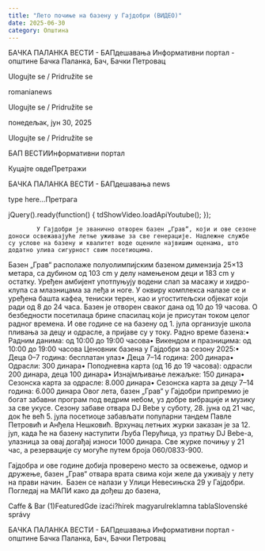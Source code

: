 ```yaml
---
title: "Лето почиње на базену у Гајдобри (ВИДЕО)"
date: 2025-06-30
category: Општина
---
```


БАЧКА ПАЛАНКА ВЕСТИ - БАПдешавања Информативни портал - општине Бачка Паланка, Бач, Бачки Петровац

Ulogujte se / Pridružite se

romanianews

Ulogujte se / Pridružite se

понедељак, јун 30, 2025

Ulogujte se / Pridružite se

БАП ВЕСТИИнформативни портал

Куцајте овдеПретражи

БАЧКА ПАЛАНКА ВЕСТИ - БАПдешавања news

type here...Претрага

jQuery().ready(function() {
                            tdShowVideo.loadApiYoutube(); 
                        });
                        
                    
            У Гајдобри је званично отворен базен „Грав“, који и ове сезоне доноси освежавајуће летње уживање за све генерације. Надлежне службе су услове на базену и квалитет воде оцениле највишим оценама, што додатно улива сигурност свим посетиоцима.

Базен „Грав“ располаже полуолимпијским базеном димензија 25×13 метара, са дубином од 103 cm у делу намењеном деци и 183 cm у остатку. Уређен амбијент употпуњују водени слап за масажу и хидро-клупа са млазницама за леђа и ноге. У оквиру комплекса налазе се и уређена башта кафеа, тениски терен, као и угоститељски објекат који ради од 8 до 24 часа.
Базен је отворен сваког дана од 10 до 19 часова. О безбедности посетилаца брине спасилац који је присутан током целог радног времена. И ове године се на базену од 1. јула организује школа пливања за децу и одрасле, а пријаве су у току.
Радно време базена:• Радним данима: од 10:00 до 19:00 часова• Викендом и празницима: од 10:00 до 19:00 часова
Ценовник базена у Гајдобри за сезону 2025:• Деца 0–7 година: бесплатан улаз• Деца 7–14 година: 200 динара• Одрасли: 300 динара• Поподневна карта (од 16 до 19 часова): одрасли 200 динара, деца 100 динара• Изнајмљивање лежаљке: 150 динара• Сезонска карта за одрасле: 8.000 динара• Сезонска карта за децу 7–14 година: 6.000 динара
Овог лета, базен „Грав“ у Гајдобри припремио је богат забавни програм под ведрим небом, уз добре вибрације и музику за све укусе. Сезону забаве отвара DJ Bebe у суботу, 28. јуна од 21 час, док ће већ 5. јула посетиоце забављати популарни тандем Павле Петровић и Анђела Нешковић.
Врхунац летњих журки заказан је за 12. јул, када ће на базену наступити Љуба Перућица, уз пратњу DJ Bebe-а, улазница за овај догађај износи 1000 динара. Све журке почињу у 21 час, а резервације су могуће путем броја 060/0833-900.



Гајдобра и ове године добија проверено место за освежење, одмор и дружење, базен „Грав“ отвара врата свима који желе да уживају у лету на прави начин. 
Базен се налази у Улици Невесињска 29 у Гајдобри. Погледај на МАПИ како да дођеш до базена,

Caffe & Bar (1)FeaturedGde izaći?hírek magyarulreklamna tablaSlovenské správy

БАЧКА ПАЛАНКА ВЕСТИ - БАПдешавања Информативни портал - општине Бачка Паланка, Бач, Бачки Петровац
